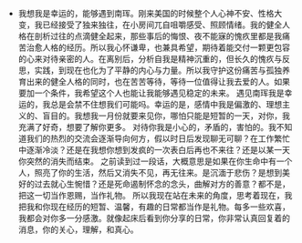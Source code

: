 - 我想我是幸运的，能够遇到南珲。刚来美国的时候整个人心神不安、性格大变，我已经接受了独来独往，在小房间兀自咀嚼感受、照顾情绪。我的健全人格在剖析过往的点滴健全起来，那些事后的悔恨、夜不能寐的愧疚里都是我痛苦治愈人格的经历。所以我心怀谦卑，也兼具希望，期待着能交付一颗更包容的心来对待亲密的人。在离别后，分析自我是精神沉重的，但长久的愧疚与反思，实践，到现在也化为了平静的内心与力量。所以我守护这份痛苦与孤独养育出来的健全人格的同时，也在苦苦等待，等待一位值得让我去爱的人。如果要加一个条件，我希望这个人也能让我能够遇见稳定的未来。
  遇见南珲我是幸运的，我总是会禁不住想我们可能吗。幸运的是，感情中我是偏激的、理想主义的、盲目的。我想我一月份就要来见你，哪怕只能是短暂的一天，对你，我充满了好奇，想要了解你更多。
  对待你我是小心的，矛盾的，害怕的。我不知道我们的热烈的交流会逐渐导向何方，假以时日后发现聊无可聊？在工作繁忙中逐渐冷淡？还是在我想你想到发疯的一次表白后再也不来往？还是以某一天你突然的消失而结束。
  之前读到过一段话，大概意思是如果在你生命中有一个人，照亮了你的生活，然后又消失不见，再无往来。是沉湎于悲伤？是想到美好的过去就心生惋惜？还是死命遏制怀念的念头，曲解对方的善意？都不是，把这一切当作恩赐，当作礼物。
  所以我现在站在未来的角度，思考着现在，我把我和你现在经历的短暂、温馨，有趣的日常都当作是礼物。每多一些欢喜，我都会对你多一分感激。就像起床后看到你分享的日常，你非常认真回复着的消息，你的关心，理解，和真心。
